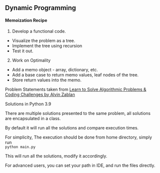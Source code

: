 ## Dynamic Programming

#### Memoization Recipe

1. Develop a functional code.
-  Visualize the problem as a tree.
-  Implement the tree using recursion
-  Test it out.

2. Work on Optimality
- Add a memo object - array, dictionary, etc.
- Add a base case to return memo values, leaf nodes of the tree.
- Store return values into the memo.


Problem Statements taken from [Learn to Solve Algorithmic Problems & Coding Challenges by Alvin Zablan](https://youtu.be/oBt53YbR9Kk)

Solutions in Python 3.9

There are multiple solutions presented to the same problem, all solutions are encapsulated  in a class.

By default it will run all the solutions and compare execution times.

For simplicity, The execution should be done from home directory, simply run  
`python main.py`

This will run all the solutions, modify it accordingly.

For advanced users, you can set your path in IDE, and run the files directly.
